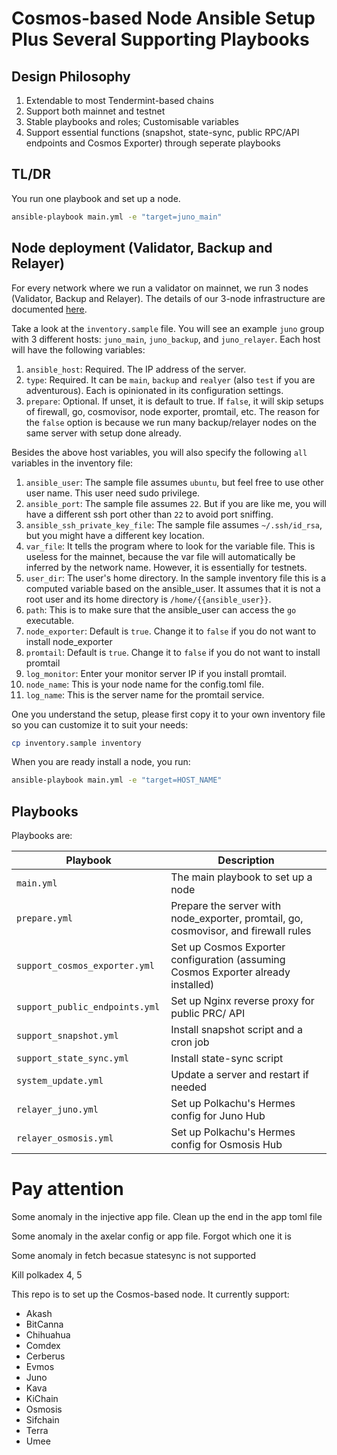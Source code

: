 # Cosmos-based Node Ansible Setup Plus Several Supporting Playbooks

## Design Philosophy

1. Extendable to most Tendermint-based chains
1. Support both mainnet and testnet
1. Stable playbooks and roles; Customisable variables
1. Support essential functions (snapshot, state-sync, public RPC/API endpoints and Cosmos Exporter) through seperate playbooks

## TL/DR

You run one playbook and set up a node.

```bash
ansible-playbook main.yml -e "target=juno_main"
```

## Node deployment (Validator, Backup and Relayer)

For every network where we run a validator on mainnet, we run 3 nodes (Validator, Backup and Relayer). The details of our 3-node infrastructure are documented [here](https://polkachu.com/blogs/holy-trinity-a-system-approach-to-tendermint-based-chain-validation).

Take a look at the `inventory.sample` file. You will see an example `juno` group with 3 different hosts: `juno_main`, `juno_backup`, and `juno_relayer`. Each host will have the following variables:

1. `ansible_host`: Required. The IP address of the server.
1. `type`: Required. It can be `main`, `backup` and `realyer` (also `test` if you are adventurous). Each is opinionated in its configuration settings.
1. `prepare`: Optional. If unset, it is default to true. If `false`, it will skip setups of firewall, go, cosmovisor, node exporter, promtail, etc. The reason for the `false` option is because we run many backup/relayer nodes on the same server with setup done already.

Besides the above host variables, you will also specify the following `all` variables in the inventory file:

1. `ansible_user`: The sample file assumes `ubuntu`, but feel free to use other user name. This user need sudo privilege.
1. `ansible_port`: The sample file assumes `22`. But if you are like me, you will have a different ssh port other than `22` to avoid port sniffing.
1. `ansible_ssh_private_key_file`: The sample file assumes `~/.ssh/id_rsa`, but you might have a different key location.
1. `var_file`: It tells the program where to look for the variable file. This is useless for the mainnet, because the var file will automatically be inferred by the network name. However, it is essentially for testnets.
1. `user_dir`: The user's home directory. In the sample inventory file this is a computed variable based on the ansible_user. It assumes that it is not a root user and its home directory is `/home/{{ansible_user}}`.
1. `path`: This is to make sure that the ansible_user can access the `go` executable.
1. `node_exporter`: Default is `true`. Change it to `false` if you do not want to install node_exporter
1. `promtail`: Default is `true`. Change it to `false` if you do not want to install promtail
1. `log_monitor`: Enter your monitor server IP if you install promtail.
1. `node_name`: This is your node name for the config.toml file.
1. `log_name`: This is the server name for the promtail service.

One you understand the setup, please first copy it to your own inventory file so you can customize it to suit your needs:

```bash
cp inventory.sample inventory
```

When you are ready install a node, you run:

```bash
ansible-playbook main.yml -e "target=HOST_NAME"
```

## Playbooks

Playbooks are:

| Playbook                        | Description                                                                         |
| ------------------------------- | ----------------------------------------------------------------------------------- |
| `main.yml`                      | The main playbook to set up a node                                                  |
| `prepare.yml `                  | Prepare the server with node_exporter, promtail, go, cosmovisor, and firewall rules |
| `support_cosmos_exporter.yml `  | Set up Cosmos Exporter configuration (assuming Cosmos Exporter already installed)   |
| `support_public_endpoints.yml ` | Set up Nginx reverse proxy for public PRC/ API                                      |
| `support_snapshot.yml `         | Install snapshot script and a cron job                                              |
| `support_state_sync.yml `       | Install state-sync script                                                           |
| `system_update.yml `            | Update a server and restart if needed                                               |
| `relayer_juno.yml `             | Set up Polkachu's Hermes config for Juno Hub                                        |
| `relayer_osmosis.yml `          | Set up Polkachu's Hermes config for Osmosis Hub                                     |

# Pay attention

Some anomaly in the injective app file. Clean up the end in the app toml file

Some anomaly in the axelar config or app file. Forgot which one it is

Some anomaly in fetch becasue statesync is not supported

Kill polkadex 4, 5

This repo is to set up the Cosmos-based node. It currently support:

- Akash
- BitCanna
- Chihuahua
- Comdex
- Cerberus
- Evmos
- Juno
- Kava
- KiChain
- Osmosis
- Sifchain
- Terra
- Umee
